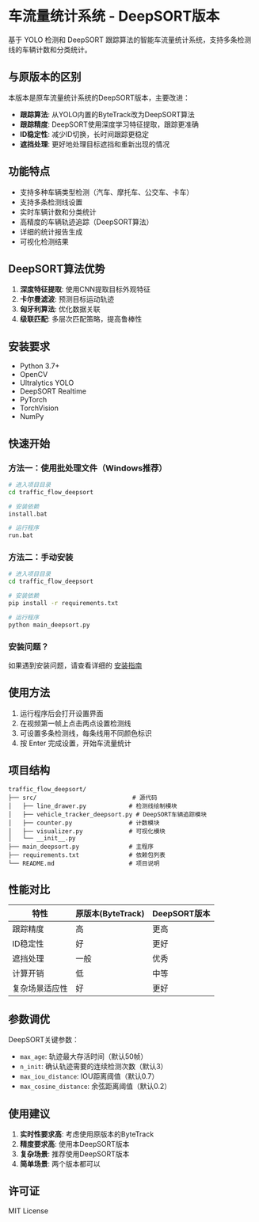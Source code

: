 # 车流量统计系统 - DeepSORT版本

基于 YOLO 检测和 DeepSORT 跟踪算法的智能车流量统计系统，支持多条检测线的车辆计数和分类统计。

## 与原版本的区别

本版本是原车流量统计系统的DeepSORT版本，主要改进：

- **跟踪算法**: 从YOLO内置的ByteTrack改为DeepSORT算法
- **跟踪精度**: DeepSORT使用深度学习特征提取，跟踪更准确
- **ID稳定性**: 减少ID切换，长时间跟踪更稳定
- **遮挡处理**: 更好地处理目标遮挡和重新出现的情况

## 功能特点

- 支持多种车辆类型检测（汽车、摩托车、公交车、卡车）
- 支持多条检测线设置
- 实时车辆计数和分类统计
- 高精度的车辆轨迹追踪（DeepSORT算法）
- 详细的统计报告生成
- 可视化检测结果

## DeepSORT算法优势

1. **深度特征提取**: 使用CNN提取目标外观特征
2. **卡尔曼滤波**: 预测目标运动轨迹
3. **匈牙利算法**: 优化数据关联
4. **级联匹配**: 多层次匹配策略，提高鲁棒性

## 安装要求

- Python 3.7+
- OpenCV
- Ultralytics YOLO
- DeepSORT Realtime
- PyTorch
- TorchVision
- NumPy

## 快速开始

### 方法一：使用批处理文件（Windows推荐）
```bash
# 进入项目目录
cd traffic_flow_deepsort

# 安装依赖
install.bat

# 运行程序
run.bat
```

### 方法二：手动安装
```bash
# 进入项目目录
cd traffic_flow_deepsort

# 安装依赖
pip install -r requirements.txt

# 运行程序
python main_deepsort.py
```

### 安装问题？
如果遇到安装问题，请查看详细的 [安装指南](INSTALL_GUIDE.md)

## 使用方法

1. 运行程序后会打开设置界面
2. 在视频第一帧上点击两点设置检测线
3. 可设置多条检测线，每条线用不同颜色标识
4. 按 Enter 完成设置，开始车流量统计

## 项目结构

```
traffic_flow_deepsort/
├── src/                           # 源代码
│   ├── line_drawer.py            # 检测线绘制模块
│   ├── vehicle_tracker_deepsort.py # DeepSORT车辆追踪模块
│   ├── counter.py                # 计数模块
│   ├── visualizer.py             # 可视化模块
│   └── __init__.py
├── main_deepsort.py              # 主程序
├── requirements.txt              # 依赖包列表
└── README.md                     # 项目说明
```

## 性能对比

| 特性 | 原版本(ByteTrack) | DeepSORT版本 |
|------|------------------|-------------|
| 跟踪精度 | 高 | 更高 |
| ID稳定性 | 好 | 更好 |
| 遮挡处理 | 一般 | 优秀 |
| 计算开销 | 低 | 中等 |
| 复杂场景适应性 | 好 | 更好 |

## 参数调优

DeepSORT关键参数：
- `max_age`: 轨迹最大存活时间（默认50帧）
- `n_init`: 确认轨迹需要的连续检测次数（默认3）
- `max_iou_distance`: IOU距离阈值（默认0.7）
- `max_cosine_distance`: 余弦距离阈值（默认0.2）

## 使用建议

1. **实时性要求高**: 考虑使用原版本的ByteTrack
2. **精度要求高**: 使用本DeepSORT版本
3. **复杂场景**: 推荐使用DeepSORT版本
4. **简单场景**: 两个版本都可以

## 许可证

MIT License
